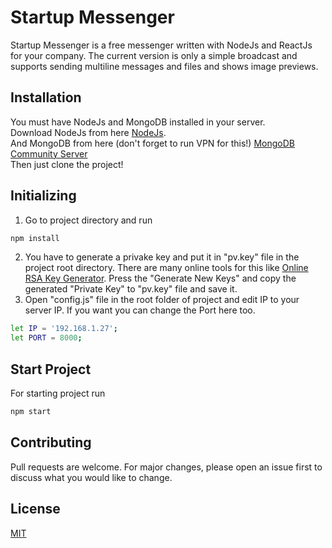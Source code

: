 # Startup Messenger
Startup Messenger is a free messenger written with NodeJs and ReactJs for your company. The current version is only a simple broadcast and supports sending multiline messages and files and shows image previews.
## Installation
You must have NodeJs and MongoDB installed in your server.\
Download NodeJs from here [NodeJs](https://nodejs.org/en/).\
And MongoDB from here (don't forget to run VPN for this!) [MongoDB Community Server](https://www.mongodb.com/download-center/community)\
Then just clone the project!
## Initializing
1. Go to project directory and run
```bash
npm install
```
2. You have to generate a privake key and put it in "pv.key" file in the project root directory. There are many online tools for this like [Online RSA Key Generator](https://travistidwell.com/jsencrypt/demo/). Press the "Generate New Keys" and copy the generated "Private Key" to "pv.key" file and save it.
3. Open "config.js" file in the root folder of project and edit IP to your server IP. If you want you can change the Port here too.
```bash
let IP = '192.168.1.27';
let PORT = 8000;
```
## Start Project
For starting project run
```bash
npm start
```
## Contributing
Pull requests are welcome. For major changes, please open an issue first to discuss what you would like to change.
## License
[MIT](https://choosealicense.com/licenses/mit/)
